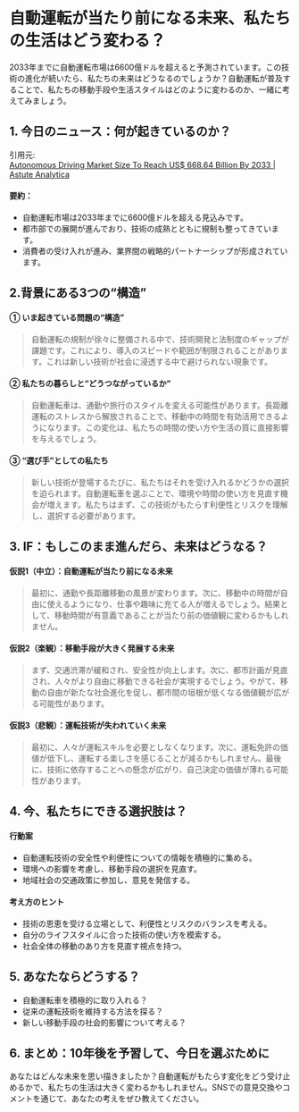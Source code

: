 # 自動運転が当たり前になる未来、私たちの生活はどう変わる？

2033年までに自動運転市場は6600億ドルを超えると予測されています。この技術の進化が続いたら、私たちの未来はどうなるのでしょうか？自動運転が普及することで、私たちの移動手段や生活スタイルはどのように変わるのか、一緒に考えてみましょう。

## 1. 今日のニュース：何が起きているのか？
引用元:  
[Autonomous Driving Market Size To Reach US$ 668.64 Billion By 2033 | Astute Analytica](https://www.globenewswire.com/news-release/2025/06/30/3107736/0/en/Autonomous-Driving-Market-Size-To-Reach-US-668-64-Billion-By-2033-Astute-Analytica.html)

#### 要約：
- 自動運転市場は2033年までに6600億ドルを超える見込みです。
- 都市部での展開が進んでおり、技術の成熟とともに規制も整ってきています。
- 消費者の受け入れが進み、業界間の戦略的パートナーシップが形成されています。

## 2.背景にある3つの“構造”

#### ① いま起きている問題の“構造”
> 自動運転の規制が徐々に整備される中で、技術開発と法制度のギャップが課題です。これにより、導入のスピードや範囲が制限されることがあります。これは新しい技術が社会に浸透する中で避けられない現象です。

#### ② 私たちの暮らしと“どうつながっているか”
> 自動運転車は、通勤や旅行のスタイルを変える可能性があります。長距離運転のストレスから解放されることで、移動中の時間を有効活用できるようになります。この変化は、私たちの時間の使い方や生活の質に直接影響を与えるでしょう。

#### ③ “選び手”としての私たち
> 新しい技術が登場するたびに、私たちはそれを受け入れるかどうかの選択を迫られます。自動運転車を選ぶことで、環境や時間の使い方を見直す機会が増えます。私たちはまず、この技術がもたらす利便性とリスクを理解し、選択する必要があります。

## 3. IF：もしこのまま進んだら、未来はどうなる？

#### 仮説1（中立）：自動運転が当たり前になる未来  
> 最初に、通勤や長距離移動の風景が変わります。次に、移動中の時間が自由に使えるようになり、仕事や趣味に充てる人が増えるでしょう。結果として、移動時間が有意義であることが当たり前の価値観に変わるかもしれません。

#### 仮説2（楽観）：移動手段が大きく発展する未来  
> まず、交通渋滞が緩和され、安全性が向上します。次に、都市計画が見直され、人々がより自由に移動できる社会が実現するでしょう。やがて、移動の自由が新たな社会進化を促し、都市間の垣根が低くなる価値観が広がる可能性があります。

#### 仮説3（悲観）：運転技術が失われていく未来  
> 最初に、人々が運転スキルを必要としなくなります。次に、運転免許の価値が低下し、運転する楽しさを感じることが減るかもしれません。最後に、技術に依存することへの懸念が広がり、自己決定の価値が薄れる可能性があります。

## 4. 今、私たちにできる選択肢は？

#### 行動案
- 自動運転技術の安全性や利便性についての情報を積極的に集める。
- 環境への影響を考慮し、移動手段の選択を見直す。
- 地域社会の交通政策に参加し、意見を発信する。

#### 考え方のヒント
- 技術の恩恵を受ける立場として、利便性とリスクのバランスを考える。
- 自分のライフスタイルに合った技術の使い方を模索する。
- 社会全体の移動のあり方を見直す視点を持つ。

## 5. あなたならどうする？
- 自動運転車を積極的に取り入れる？
- 従来の運転技術を維持する方法を探る？
- 新しい移動手段の社会的影響について考える？

## 6. まとめ：10年後を予習して、今日を選ぶために

あなたはどんな未来を思い描きましたか？自動運転がもたらす変化をどう受け止めるかで、私たちの生活は大きく変わるかもしれません。SNSでの意見交換やコメントを通じて、あなたの考えをぜひ教えてください。